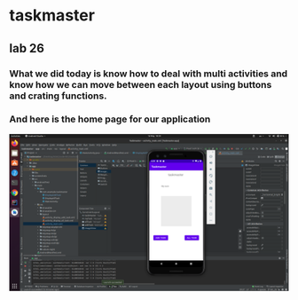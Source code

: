 # taskmaster

## lab 26 
### What we did today is know how to deal with multi activities and know how we can move between each layout using buttons and crating functions.

### And here is the home page for our application 
![home page](./screenshots/Screenshot%20from%202021-05-16%2018-39-05.png)
